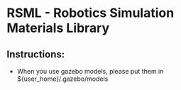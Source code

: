 # RSML - Robotics Simulation Materials Library
## Instructions:
- When you use gazebo models, please put them in ${user_home}/.gazebo/models
